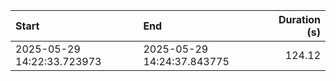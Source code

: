 | Start                      | End                        |   Duration (s) |
|:---------------------------|:---------------------------|---------------:|
| 2025-05-29 14:22:33.723973 | 2025-05-29 14:24:37.843775 |         124.12 |